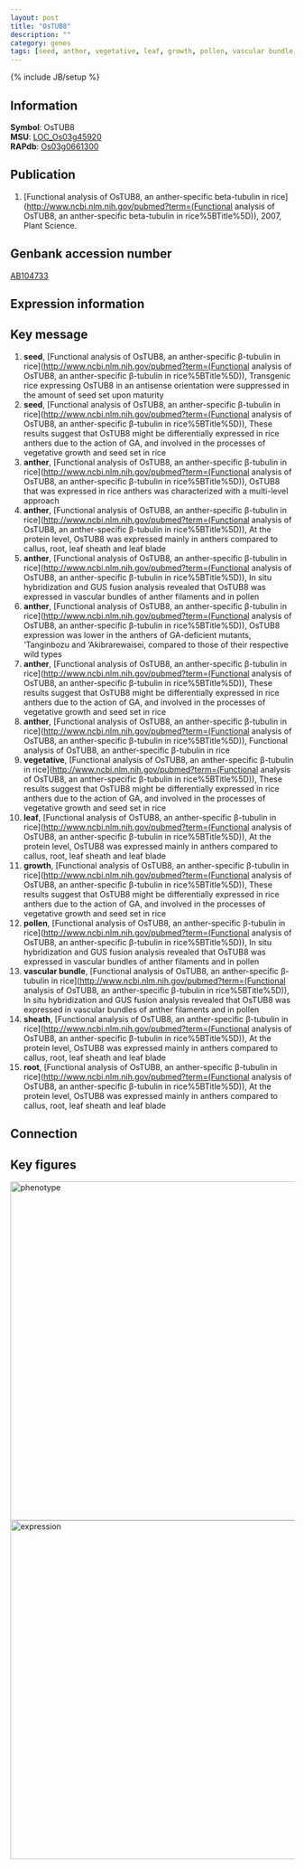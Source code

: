 ```yaml
---
layout: post
title: "OsTUB8"
description: ""
category: genes
tags: [seed, anther, vegetative, leaf, growth, pollen, vascular bundle, sheath, root, Gene]
---
```

{% include JB/setup %}

## Information
__Symbol__: OsTUB8  
__MSU__: [LOC_Os03g45920](http://rice.plantbiology.msu.edu/cgi-bin/ORF_infopage.cgi?orf=LOC_Os03g45920)  
__RAPdb__: [Os03g0661300](http://rapdb.dna.affrc.go.jp/viewer/gbrowse_details/irgsp1?name=Os03g0661300)  

## Publication
1. [Functional analysis of OsTUB8, an anther-specific beta-tubulin in rice](http://www.ncbi.nlm.nih.gov/pubmed?term=(Functional analysis of OsTUB8, an anther-specific beta-tubulin in rice%5BTitle%5D)), 2007, Plant Science.

## Genbank accession number
[AB104733](http://www.ncbi.nlm.nih.gov/nuccore/AB104733)

## Expression information

## Key message
1. __seed__, [Functional analysis of OsTUB8, an anther-specific β-tubulin in rice](http://www.ncbi.nlm.nih.gov/pubmed?term=(Functional analysis of OsTUB8, an anther-specific β-tubulin in rice%5BTitle%5D)),  Transgenic rice expressing OsTUB8 in an antisense orientation were suppressed in the amount of seed set upon maturity
2. __seed__, [Functional analysis of OsTUB8, an anther-specific β-tubulin in rice](http://www.ncbi.nlm.nih.gov/pubmed?term=(Functional analysis of OsTUB8, an anther-specific β-tubulin in rice%5BTitle%5D)),  These results suggest that OsTUB8 might be differentially expressed in rice anthers due to the action of GA, and involved in the processes of vegetative growth and seed set in rice
3. __anther__, [Functional analysis of OsTUB8, an anther-specific β-tubulin in rice](http://www.ncbi.nlm.nih.gov/pubmed?term=(Functional analysis of OsTUB8, an anther-specific β-tubulin in rice%5BTitle%5D)),  OsTUB8 that was expressed in rice anthers was characterized with a multi-level approach
4. __anther__, [Functional analysis of OsTUB8, an anther-specific β-tubulin in rice](http://www.ncbi.nlm.nih.gov/pubmed?term=(Functional analysis of OsTUB8, an anther-specific β-tubulin in rice%5BTitle%5D)),  At the protein level, OsTUB8 was expressed mainly in anthers compared to callus, root, leaf sheath and leaf blade
5. __anther__, [Functional analysis of OsTUB8, an anther-specific β-tubulin in rice](http://www.ncbi.nlm.nih.gov/pubmed?term=(Functional analysis of OsTUB8, an anther-specific β-tubulin in rice%5BTitle%5D)),  In situ hybridization and GUS fusion analysis revealed that OsTUB8 was expressed in vascular bundles of anther filaments and in pollen
6. __anther__, [Functional analysis of OsTUB8, an anther-specific β-tubulin in rice](http://www.ncbi.nlm.nih.gov/pubmed?term=(Functional analysis of OsTUB8, an anther-specific β-tubulin in rice%5BTitle%5D)),  OsTUB8 expression was lower in the anthers of GA-deficient mutants, ‘Tanginbozu and ‘Akibrarewaisei, compared to those of their respective wild types
7. __anther__, [Functional analysis of OsTUB8, an anther-specific β-tubulin in rice](http://www.ncbi.nlm.nih.gov/pubmed?term=(Functional analysis of OsTUB8, an anther-specific β-tubulin in rice%5BTitle%5D)),  These results suggest that OsTUB8 might be differentially expressed in rice anthers due to the action of GA, and involved in the processes of vegetative growth and seed set in rice
8. __anther__, [Functional analysis of OsTUB8, an anther-specific β-tubulin in rice](http://www.ncbi.nlm.nih.gov/pubmed?term=(Functional analysis of OsTUB8, an anther-specific β-tubulin in rice%5BTitle%5D)), Functional analysis of OsTUB8, an anther-specific β-tubulin in rice
9. __vegetative__, [Functional analysis of OsTUB8, an anther-specific β-tubulin in rice](http://www.ncbi.nlm.nih.gov/pubmed?term=(Functional analysis of OsTUB8, an anther-specific β-tubulin in rice%5BTitle%5D)),  These results suggest that OsTUB8 might be differentially expressed in rice anthers due to the action of GA, and involved in the processes of vegetative growth and seed set in rice
10. __leaf__, [Functional analysis of OsTUB8, an anther-specific β-tubulin in rice](http://www.ncbi.nlm.nih.gov/pubmed?term=(Functional analysis of OsTUB8, an anther-specific β-tubulin in rice%5BTitle%5D)),  At the protein level, OsTUB8 was expressed mainly in anthers compared to callus, root, leaf sheath and leaf blade
11. __growth__, [Functional analysis of OsTUB8, an anther-specific β-tubulin in rice](http://www.ncbi.nlm.nih.gov/pubmed?term=(Functional analysis of OsTUB8, an anther-specific β-tubulin in rice%5BTitle%5D)),  These results suggest that OsTUB8 might be differentially expressed in rice anthers due to the action of GA, and involved in the processes of vegetative growth and seed set in rice
12. __pollen__, [Functional analysis of OsTUB8, an anther-specific β-tubulin in rice](http://www.ncbi.nlm.nih.gov/pubmed?term=(Functional analysis of OsTUB8, an anther-specific β-tubulin in rice%5BTitle%5D)),  In situ hybridization and GUS fusion analysis revealed that OsTUB8 was expressed in vascular bundles of anther filaments and in pollen
13. __vascular bundle__, [Functional analysis of OsTUB8, an anther-specific β-tubulin in rice](http://www.ncbi.nlm.nih.gov/pubmed?term=(Functional analysis of OsTUB8, an anther-specific β-tubulin in rice%5BTitle%5D)),  In situ hybridization and GUS fusion analysis revealed that OsTUB8 was expressed in vascular bundles of anther filaments and in pollen
14. __sheath__, [Functional analysis of OsTUB8, an anther-specific β-tubulin in rice](http://www.ncbi.nlm.nih.gov/pubmed?term=(Functional analysis of OsTUB8, an anther-specific β-tubulin in rice%5BTitle%5D)),  At the protein level, OsTUB8 was expressed mainly in anthers compared to callus, root, leaf sheath and leaf blade
15. __root__, [Functional analysis of OsTUB8, an anther-specific β-tubulin in rice](http://www.ncbi.nlm.nih.gov/pubmed?term=(Functional analysis of OsTUB8, an anther-specific β-tubulin in rice%5BTitle%5D)),  At the protein level, OsTUB8 was expressed mainly in anthers compared to callus, root, leaf sheath and leaf blade

## Connection

## Key figures
<img src="http://ricencode.github.io/images/OsTUB8.pheno.png" alt="phenotype"  style="width: 600px;"/>

<img src="http://ricencode.github.io/images/OsTUB8.exp.png" alt="expression"  style="width: 600px;"/>


